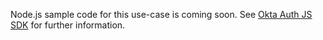 
Node.js sample code for this use-case is coming soon. See [Okta Auth JS SDK](https://github.com/okta/okta-auth-js) for further information.
